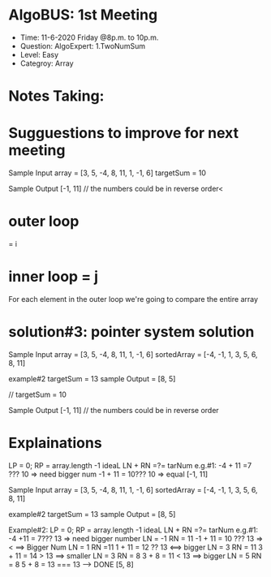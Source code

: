 # AlgoBUS: 1st Meeting

- Time: 11-6-2020 Friday @8p.m. to 10p.m.
- Question: AlgoExpert: 1.TwoNumSum
- Level: Easy
- Categroy: Array

# Notes Taking:

# Sugguestions to improve for next meeting

Sample Input
array = [3, 5, -4, 8, 11, 1, -1, 6]
targetSum = 10

Sample Output
[-1, 11] // the numbers could be in reverse order<

# outer loop

= i

# inner loop = j

For each element in the outer loop
we're going to compare the entire array

# solution#3: pointer system solution

Sample Input
array = [3, 5, -4, 8, 11, 1, -1, 6]
sortedArray =
[-4, -1, 1, 3, 5, 6, 8, 11]

example#2
targetSum = 13
sample Output = [8, 5]

// targetSum = 10

Sample Output
[-1, 11] // the numbers could be in reverse order

# Explainations

LP = 0;
RP = array.length -1
ideaL LN + RN =?= tarNum
e.g.#1: -4 + 11 =7 ??? 10 => need bigger num
-1 + 11 = 10??? 10 => equal
[-1, 11]

Sample Input
array = [3, 5, -4, 8, 11, 1, -1, 6]
sortedArray =
[-4, -1, 1, 3, 5, 6, 8, 11]

example#2
targetSum = 13
sample Output = [8, 5]

Example#2:
LP = 0;
RP = array.length -1
ideaL LN + RN =?= tarNum
e.g.#1: -4 +11 = 7??? 13 => need bigger number
LN = -1
RN = 11
-1 + 11 = 10 ??? 13 => < ==> Bigger Num
LN = 1
RN =11
1 + 11 = 12 ?? 13 <==> bigger
LN = 3
RN = 11
3 + 11 = 14 > 13 ==> smaller
LN = 3
RN = 8
3 + 8 = 11 < 13 ==> bigger
LN = 5
RN = 8
5 + 8 = 13 === 13 --> DONE
[5, 8]
